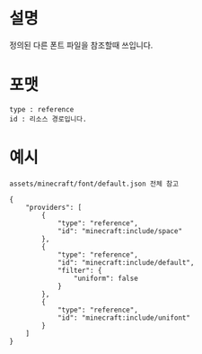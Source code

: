 # 설명
정의된 다른 폰트 파일을 참조할때 쓰입니다.  

# 포맷
```
type : reference
id : 리소스 경로입니다.
```

# 예시
`assets/minecraft/font/default.json 전체 참고`
```
{
    "providers": [
        {
            "type": "reference",
            "id": "minecraft:include/space"
        },
        {
            "type": "reference",
            "id": "minecraft:include/default",
            "filter": {
                "uniform": false
            }
        },
        {
            "type": "reference",
            "id": "minecraft:include/unifont"
        }
    ]
}
```